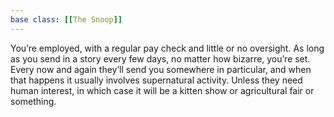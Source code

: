 ```yaml
---
base class: [[The Snoop]]
---
```

 You’re employed, with a regular pay check and little or no oversight. As long as you send in a story every few days, no matter how bizarre, you’re set. Every now and again they’ll send you somewhere in particular, and when that happens it usually involves supernatural activity. Unless they need human interest, in which case it will be a kitten show or agricultural fair or something. 
